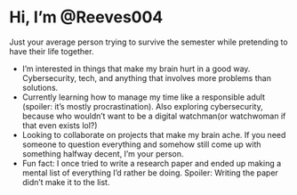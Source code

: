 #  Hi, I’m @Reeves004
Just your average person trying to survive the semester while pretending to have their life together. 
-  I’m interested in things that make my brain hurt in a good way. Cybersecurity, tech, and anything that involves more problems than solutions.
-  Currently learning how to manage my time like a responsible adult (spoiler: it’s mostly procrastination). Also exploring cybersecurity, because who wouldn’t want to be a digital watchman(or watchwoman if that even exists lol?)
-  Looking to collaborate on projects that make my brain ache. If you need someone to question everything and somehow still come up with something halfway decent, I’m your person.
-  Fun fact: I once tried to write a research paper and ended up making a mental list of everything I’d rather be doing. Spoiler: Writing the paper didn’t make it to the list.



